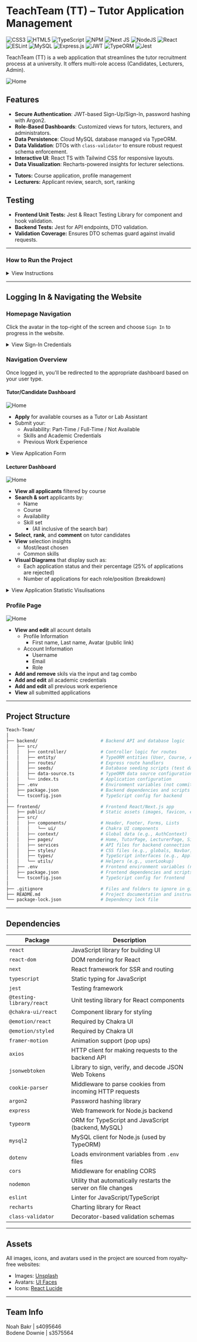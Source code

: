# TeachTeam (TT) – Tutor Application Management
<!--COSC2758 – Assignment 2 | RMIT University – Semester 1, 2025-->

![CSS3](https://img.shields.io/badge/css3-%231572B6.svg?style=for-the-badge&logo=css3&logoColor=white) ![HTML5](https://img.shields.io/badge/html5-%23E34F26.svg?style=for-the-badge&logo=html5&logoColor=white) ![TypeScript](https://img.shields.io/badge/typescript-%23007ACC.svg?style=for-the-badge&logo=typescript&logoColor=white) ![NPM](https://img.shields.io/badge/NPM-%23CB3837.svg?style=for-the-badge&logo=npm&logoColor=white) ![Next JS](https://img.shields.io/badge/Next-black?style=for-the-badge&logo=next.js&logoColor=white) ![NodeJS](https://img.shields.io/badge/node.js-6DA55F?style=for-the-badge&logo=node.js&logoColor=white) ![React](https://img.shields.io/badge/react-%2320232a.svg?style=for-the-badge&logo=react&logoColor=%2361DAFB) ![ESLint](https://img.shields.io/badge/ESLint-4B3263?style=for-the-badge&logo=eslint&logoColor=white) ![MySQL](https://img.shields.io/badge/mysql-4479A1.svg?style=for-the-badge&logo=mysql&logoColor=white) ![Express.js](https://img.shields.io/badge/express.js-%23404d59.svg?style=for-the-badge&logo=express&logoColor=%2361DAFB) ![JWT](https://img.shields.io/badge/JWT-black?style=for-the-badge&logo=JSON%20web%20tokens) ![TypeORM](https://img.shields.io/badge/TypeORM-FE0803.svg?style=for-the-badge&logo=typeorm&logoColor=white) ![Jest](https://img.shields.io/badge/-jest-%23C21325?style=for-the-badge&logo=jest&logoColor=white)

TeachTeam (TT) is a web application that streamlines the tutor recruitment process at a university. It offers multi-role access (Candidates, Lecturers, Admin).

![Home](Website-Images/Home.png)

## Features

* **Secure Authentication**: JWT-based Sign-Up/Sign-In, password hashing with Argon2.
* **Role-Based Dashboards**: Customized views for tutors, lecturers, and administrators.
* **Data Persistence**: Cloud MySQL database managed via TypeORM.
* **Data Validation**: DTOs with `class-validator` to ensure robust request schema enforcement.
* **Interactive UI**: React TS with Tailwind CSS for responsive layouts.
* **Data Visualization**: Recharts-powered insights for lecturer selections.
<!--* **Admin Controls**: GraphQL-powered admin dashboard for course management and reports.-->
* **Tutors:** Course application, profile management
* **Lecturers:** Applicant review, search, sort, ranking
<!--* **Admin:** Course CRUD, user blocking, reports, GraphQL subscriptions-->

## Testing

* **Frontend Unit Tests:** Jest & React Testing Library for component and hook validation.
* **Backend Tests:** Jest for API endpoints, DTO validation.
* **Validation Coverage:** Ensures DTO schemas guard against invalid requests.

---
### How to Run the Project

<details>

<summary>View Instructions</summary>

### 1. Clone the Repository

```bash
git clone https://github.com/rmit-fsd-2025-s1/s3575564-s4095646-a2.git
cd s3575564-s4095646-a2
```

### 2. Install Dependencies

Open two terminals and navigate one to the `backend` directory, and the other to the `frontend` directory.
Make sure you have **Node.js (v18+)** and npm installed. Then for each directory, run:

```bash
npm install
```

### 3. Configure the Environment (Database and JWT)

#### Step 1: Create a `.env` File

Duplicate the provided `.env.example` file and rename it to `.env`:

```bash
copy .env.example .env
```

#### Step 2: Generate a Secure JWT Secret Key

To securely generate a symmetric key for JWT authentication, open the terminal in Visual Studio (or any PowerShell-enabled terminal) and run the following code:

```bash
$cryptoProvider = New-Object System.Security.Cryptography.RNGCryptoServiceProvider
$key = New-Object byte[] 64
$cryptoProvider.GetBytes($key)
$jwtSecret = [Convert]::ToBase64String($key)
"`nJWT_SECRET=$jwtSecret" | Out-File -FilePath .env -Encoding ASCII -Append
```

This will append a strong, base64-encoded symmetric key to your .env file as a new line:

```bash
JWT_SECRET=this1is2an3example4symmetric5key6string7
```

> [!CAUTION]
> Never commit your `.env` file to git.

### 4. Run the Server

For each directory, in the terminal, run:

```bash
npm start
```

Open [http://localhost:3000](http://localhost:3000) with your browser to see the result.
</details>

---

## Logging In & Navigating the Website

### Homepage Navigation

Click the avatar in the top-right of the screen and choose `Sign In` to progress in the website.

<details>

<summary>View Sign-In Credentials</summary>

### Dummy Sign-In Credentials

> [!TIP]
> For ease of logging in, all account passwords are the same.

You can use the following test accounts to log in as a tutor:

| Avatar | Email | Password |
| --- | --- | --- |
| <img src="https://mighty.tools/mockmind-api/content/human/97.jpg" alt="avatar" width="50"/> | `jane@example.com` | `Cart@21-c0ding` |
| <img src="https://mighty.tools/mockmind-api/content/human/91.jpg" alt="avatar" width="50"/> | `bob@example.com` | `Cart@21-c0ding` |
| <img src="https://mighty.tools/mockmind-api/content/human/99.jpg" alt="avatar" width="50"/> | `dexter@example.com` | `Cart@21-c0ding` |
| <img src="https://mighty.tools/mockmind-api/content/human/125.jpg" alt="avatar" width="50"/> | `julie@example.com` | `Cart@21-c0ding` |

You can use the following test account to log in as a lecturer:

| Avatar | Email | Password |
| --- | --- | --- |
| <img src="https://mighty.tools/mockmind-api/content/human/80.jpg" alt="avatar" width="50"/> | `john@example.com` | `Cart@21-c0ding` |
| <img src="https://mighty.tools/mockmind-api/content/human/86.jpg" alt="avatar" width="50"/> | `roo@example.com` | `Cart@21-c0ding` |
| <img src="https://mighty.tools/mockmind-api/content/human/90.jpg" alt="avatar" width="50"/> | `barry@example.com` | `Cart@21-c0ding` |

You can use the following test account to log in as an admin:

> [!NOTE]
> Implementations for the admin have not been deployed yet.

| Email | Password |
| --- | --- |
| `admin@example.com` | `Cart@21-c0ding` |

</details>

### Navigation Overview

Once logged in, you'll be redirected to the appropriate dashboard based on your user type.

#### Tutor/Candidate Dashboard

![Home](Website-Images/Tutor.png)

- **Apply** for available courses as a Tutor or Lab Assistant
- Submit your:
  - Availability: Part-Time / Full-Time / Not Available
  - Skills and Academic Credentials
  - Previous Work Experience

<details>

<summary>View Application Form</summary>

![Home](Website-Images/Application.png)

</details>

#### Lecturer Dashboard

![Home](Website-Images/Lecturer.png)

- **View all applicants** filtered by course
- **Search & sort** applicants by:
  - Name
  - Course
  - Availability
  - Skill set
    - (All inclusive of the search bar)
- **Select**, **rank**, and **comment** on tutor candidates
- **View** selection insights
  - Most/least chosen
  - Common skills
- **Visual Diagrams** that display such as:
  - Each application status and their percentage (25% of applications are rejected)
  - Number of applications for each role/position (breakdown)


<details>

<summary>View Application Statistic Visulisations</summary>

![Home](Website-Images/Visuals.png)

</details>

### Profile Page

![Home](Website-Images/Profile.png)

- **View and edit** all acount details
  - Profile Information
    - First name, Last name, Avatar (public link)
  - Account Information
    - Username
    - Email
    - Role
- **Add and remove** skils via the input and tag combo
- **Add and edit** all academic credentials
- **Add and edit** all previous work experience
- **View** all submitted applications

---

## Project Structure

```bash
Teach-Team/
│
├── backend/                        # Backend API and database logic
│   ├── src/
│   │   ├── controller/             # Controller logic for routes
│   │   ├── entity/                 # TypeORM entities (User, Course, Application, Skills, Role)
│   │   ├── routes/                 # Express route handlers
│   │   ├── seeds/                  # Database seeding scripts (test data)
│   │   ├── data-source.ts          # TypeORM data source configuration
│   │   └── index.ts                # Application configuration
│   ├── .env                        # Environment variables (not committed)
│   ├── package.json                # Backend dependencies and scripts
│   └── tsconfig.json               # TypeScript config for backend
│
├── frontend/                       # Frontend React/Next.js app
│   ├── public/                     # Static assets (images, favicon, etc.)
│   ├── src/
│   │   ├── components/             # Header, Footer, Forms, Lists
│   │   │   └── ui/                 # Chakra UI components
│   │   ├── context/                # Global data (e.g., AuthContext)
│   │   ├── pages/                  # Home, TutorPage, LecturerPage, SignIn, SignUp
│   │   ├── services                # API files for backend connection
│   │   ├── styles/                 # CSS files (e.g., globals, Navbar)
│   │   ├── types/                  # TypeScript interfaces (e.g., Applicants, Courses)
│   │   └── utils/                  # Helpers (e.g., userLookup)
│   ├── .env                        # Frontend environment variables (not committed)
│   ├── package.json                # Frontend dependencies and scripts
│   └── tsconfig.json               # TypeScript config for frontend
│
├── .gitignore                      # Files and folders to ignore in git
├── README.md                       # Project documentation and instructions
└── package-lock.json               # Dependency lock file
```

---

## Dependencies

| Package                   | Description                                                        |
|---------------------------|--------------------------------------------------------------------|
| `react`                   | JavaScript library for building UI                                 |
| `react-dom`               | DOM rendering for React                                            |
| `next`                    | React framework for SSR and routing                                |
| `typescript`              | Static typing for JavaScript                                       |
| `jest`                    | Testing framework                                                  |
| `@testing-library/react`  | Unit testing library for React components                          |
| `@chakra-ui/react`        | Component library for styling                                      |
| `@emotion/react`          | Required by Chakra UI                                              |
| `@emotion/styled`         | Required by Chakra UI                                              |
| `framer-motion`           | Animation support (pop ups)                                        |
| `axios`                   | HTTP client for making requests to the backend API                 |
| `jsonwebtoken`            | Library to sign, verify, and decode JSON Web Tokens                |
| `cookie-parser`           | Middleware to parse cookies from incoming HTTP requests            |
| `argon2`                  | Password hashing library                                           |
| `express`                 | Web framework for Node.js backend                                  |
| `typeorm`                 | ORM for TypeScript and JavaScript (backend, MySQL)                 |
| `mysql2`                  | MySQL client for Node.js (used by TypeORM)                         |
| `dotenv`                  | Loads environment variables from `.env` files                      |
| `cors`                    | Middleware for enabling CORS                                       |
| `nodemon`                 | Utility that automatically restarts the server on file changes     |
| `eslint`                  | Linter for JavaScript/TypeScript                                   |
| `recharts`                | Charting library for React                                         |
| `class-validator`         | Decorator-based validation schemas                                 |

---

## Assets

All images, icons, and avatars used in the project are sourced from royalty-free websites:

* Images: [Unsplash](https://unsplash.com)
* Avatars: [UI Faces](https://uifaces.co)
* Icons: [React Lucide](https://react-icons.github.io/react-icons/icons/lu/)

---

## Team Info

Noah Bakr | s4095646<br>Bodene Downie | s3575564
